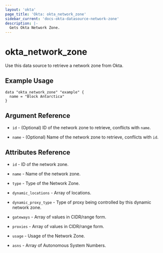 ```yaml
---
layout: 'okta'
page_title: 'Okta: okta_network_zone'
sidebar_current: 'docs-okta-datasource-network-zone'
description: |-
  Gets Okta Network Zone.
---
```


# okta_network_zone

Use this data source to retrieve a network zone from Okta.

## Example Usage

```hcl
data "okta_network_zone" "example" {
  name = "Block Antarctica"
}
```

## Argument Reference

- `id` - (Optional) ID of the network zone to retrieve, conflicts with `name`.

- `name` - (Optional) Name of the network zone to retrieve, conflicts with `id`.

## Attributes Reference

- `id` - ID of the network zone.

- `name` - Name of the network zone.

- `type` - Type of the Network Zone.

- `dynamic_locations` - Array of locations.

- `dynamic_proxy_type` - Type of proxy being controlled by this dynamic network zone.

- `gateways` -  Array of values in CIDR/range form.

- `proxies` -  Array of values in CIDR/range form.

- `usage` - Usage of the Network Zone.

- `asns` - Array of Autonomous System Numbers.
